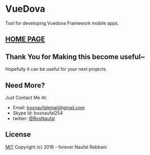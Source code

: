 # VueDova
Tool for developing Vuedova Framework mobile apps.

## [HOME PAGE](https://bosnaufal.github.io/vuedova)

## Thank You for Making this become useful~
Hopefully it can be useful for your next projects.

## Need More?
Just Contact Me At:
- Email: [bosnaufalemail@gmail.com](mailto:bosnaufalemail@gmail.com)
- Skype Id: bosnaufal254
- twitter: [@BosNaufal](https://twitter.com/BosNaufal)

## License
[MIT](http://opensource.org/licenses/MIT)
Copyright (c) 2016 - forever Naufal Rabbani
